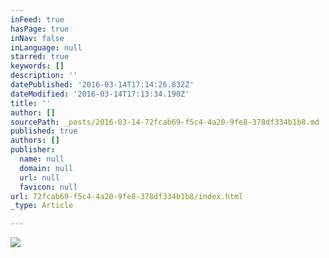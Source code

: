 ```yaml
---
inFeed: true
hasPage: true
inNav: false
inLanguage: null
starred: true
keywords: []
description: ''
datePublished: '2016-03-14T17:14:26.832Z'
dateModified: '2016-03-14T17:13:34.190Z'
title: ''
author: []
sourcePath: _posts/2016-03-14-72fcab69-f5c4-4a20-9fe8-378df334b1b8.md
published: true
authors: []
publisher:
  name: null
  domain: null
  url: null
  favicon: null
url: 72fcab69-f5c4-4a20-9fe8-378df334b1b8/index.html
_type: Article

---
```

![](https://the-grid-user-content.s3-us-west-2.amazonaws.com/e665fe5a-2d98-468b-b072-e82aceba4d55.jpg)